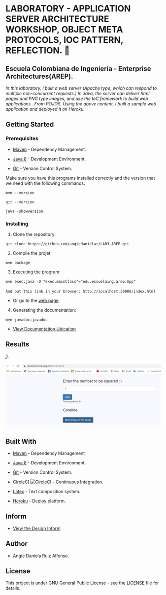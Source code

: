 # LABORATORY - APPLICATION SERVER ARCHITECTURE WORKSHOP, OBJECT META PROTOCOLS, IOC PATTERN, REFLECTION. 🚀

## Escuela Colombiana de Ingeniería - Enterprise Architectures(AREP).

_In this laboratory, I built a web server (Apache type, which can respond to multiple non-concurrent requests.) In Java, the server can deliver html pages and PNG type images, and use the IoC framework to build web applications . From POJOS. Using the above content, I built a sample web application and deployed it on Heroku._

## Getting Started

### Prerequisites

- [Maven](https://maven.apache.org/) - Dependency Management.

- [Java 8](https://www.oracle.com/co/java/technologies/javase/javase-jdk8-downloads.html) -  Development Environment.

- [Git](https://git-scm.com/) - Version Control System.

Make sure you have this programs installed correctly and the version that we need with the following commands:

```
mvn --version
```

```
git --version
```

```
java -showversion
```

### Installing

1. Clone the repository:

```
git clone https://github.com/angiedanielar/LAB3_AREP.git
```

2. Compile the projet:

```
mvn package
```

3. Executing the program:

```
mvn exec:java -D "exec.mainClass"="edu.escuelaing.arep.App"

And put this link in your browser: http://localhost:36000/index.html
```

- Or go to the [web page]()

4. Generating the documentation:

```
mvn javadoc:javadoc
```

- [View Documentation Ubication](https://angiedanielar.github.io/LAB4_AREP/apidocs)

## Results

_jj._


![Imagen 1](resources/images/resultados.png)

## Built With

- [Maven](https://maven.apache.org/) - Dependency Management

- [Java 8](https://www.oracle.com/co/java/technologies/javase/javase-jdk8-downloads.html) -  Development Environment.

- [Git](https://git-scm.com/) - Version Control System.

- [CircleCI](https://circleci.com/) [![CircleCI](https://circleci.com/gh/circleci/circleci-docs.svg?style=svg)](https://app.circleci.com/pipelines/github/angiedanielar/LAB4_AREP) - Continuous Integration.

- [Latex](overleaf.com) - Text composition system.

- [Heroku](https://www.heroku.com/platform) - Deploy platform.

## Inform

- [View the Design Inform](https://github.com/angiedanielar/LAB4_AREP/blob/master/Inform.pdf)

## Author

- Angie Daniela Ruiz Alfonso.

## License

This project is under GNU General Public License - see the [LICENSE](LICENSE) file for details.
